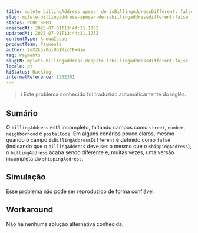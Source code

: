 ```yaml
---
title: mplete billingAddress apesar de isBillingAddressDifferent: false
slug: mplete-billingaddress-apesar-de-isbillingaddressdifferent-false
status: PUBLISHED
createdAt: 2025-07-01T13:44:31.175Z
updatedAt: 2025-07-01T13:44:31.175Z
contentType: knownIssue
productTeam: Payments
author: 2mXZkbi0oi061KicTExNjo
tag: Payments
slugEN: mplete-billingaddress-despite-isbillingaddressdifferent-false
locale: pt
kiStatus: Backlog
internalReference: 1252301
---
```


>ℹ️ Este problema conhecido foi traduzido automaticamente do inglês.

## Sumário


O `billingAddress` está incompleto, faltando campos como `street`, `number`, `neighborhood` e `postalCode`. Em alguns cenários pouco claros, mesmo quando o campo `isBillingAddressDifferent` é definido como `false` (indicando que o `billingAddress` deve ser o mesmo que o `shippingAddress`), o `billingAddress` acaba sendo diferente e, muitas vezes, uma versão incompleta do `shippingAddress`.
## Simulação


Esse problema não pode ser reproduzido de forma confiável.



## Workaround


Não há nenhuma solução alternativa conhecida.



